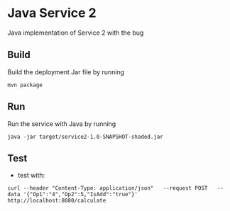 # Java Service 2

Java implementation of Service 2 with the bug

## Build

Build the deployment Jar file by running

    mvn package

## Run

Run the service with Java by running

    java -jar target/service2-1.0-SNAPSHOT-shaded.jar




## Test

- test with:
```
curl --header "Content-Type: application/json"   --request POST   --data '{"Op1":"4","Op2":5,"IsAdd":"true"}'   http://localhost:8080/calculate
```

